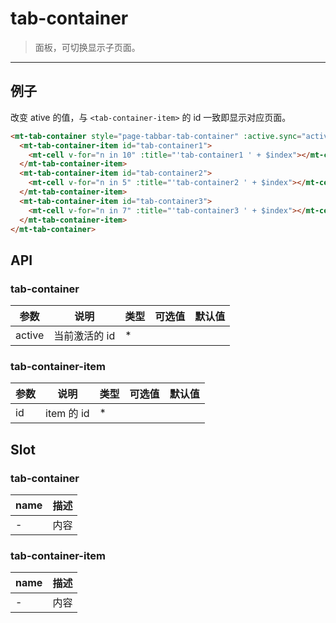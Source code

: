 # tab-container

> 面板，可切换显示子页面。

----------

## 例子

改变 ative 的值，与 `<tab-container-item>` 的 id 一致即显示对应页面。

```html
<mt-tab-container style="page-tabbar-tab-container" :active.sync="active">
  <mt-tab-container-item id="tab-container1">
    <mt-cell v-for="n in 10" :title="'tab-container1 ' + $index"></mt-cell>
  </mt-tab-container-item>
  <mt-tab-container-item id="tab-container2">
    <mt-cell v-for="n in 5" :title="'tab-container2 ' + $index"></mt-cell>
  </mt-tab-container-item>
  <mt-tab-container-item id="tab-container3">
    <mt-cell v-for="n in 7" :title="'tab-container3 ' + $index"></mt-cell>
  </mt-tab-container-item>
</mt-tab-container>
```

## API
### tab-container

| 参数 | 说明 | 类型 | 可选值 | 默认值 |
|------|-------|---------|-------|--------|
| active | 当前激活的 id | * | | |

### tab-container-item

| 参数 | 说明 | 类型 | 可选值 | 默认值 |
|------|-------|---------|-------|--------|
| id | item 的 id | * | | |


## Slot
### tab-container
| name | 描述 |
|--|--|
| - | 内容 |

### tab-container-item
| name | 描述 |
|--|--|
| - | 内容 |
